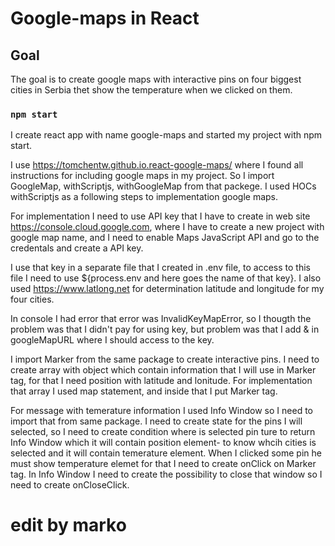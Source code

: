 # Google-maps in React

## Goal

The goal is to create google maps with interactive pins on four biggest cities in Serbia thet show the temperature when we clicked on them.

### `npm start`

I create react app with name google-maps and started my project with npm start.

I use https://tomchentw.github.io.react-google-maps/ where I found all instructions for including google maps in my project. So I import GoogleMap, withScriptjs, withGoogleMap from that packege. I used HOCs withScriptjs as a following steps to implementation google maps.

For implementation I need to use API key that I have to create in web site https://console.cloud.google.com, where I have to create a new project with google map name, and I need to enable Maps JavaScript API and go to the credentals and create a API key.

I use that key in a separate file that I created in .env file, to access to this file I need to use ${process.env and here goes the name of that key}.
I also used https://www.latlong.net for determination latitude and longitude for my four cities.

In console I had error that error was InvalidKeyMapError, so I thougth the problem was that I didn't pay for using key, but problem was that I add & in googleMapURL where I should access to the key.

I import Marker from the same package to create interactive pins. I need to create array with object which contain information that I will use in Marker tag, for that I need position with latitude and lonitude. For implementation that array I used map statement, and inside that I put Marker tag.

For message with temerature information I used Info Window so I need to import that from same package. I need to create state for the pins I will selected, so I need to create condition where is selected pin ture to return Info Window which it will contain position element- to know whcih cities is selected and it will contain temerature element. 
When I clicked some pin he must show temperature elemet for that I need to create onClick on Marker tag.
In Info Window I need to create the possibility to close that window so I need to create onCloseClick.


# edit by marko
